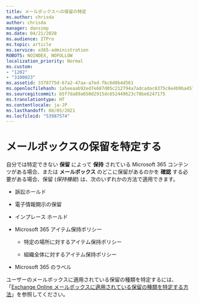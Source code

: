 ```yaml
---
title: メールボックスへの保留の特定
ms.author: chrisda
author: chrisda
manager: dansimp
ms.date: 04/21/2020
ms.audience: ITPro
ms.topic: article
ms.service: o365-administration
ROBOTS: NOINDEX, NOFOLLOW
localization_priority: Normal
ms.custom:
- "1202"
- "3100023"
ms.assetid: 3378775d-67a2-47aa-a7ed-fbc6d0b4d561
ms.openlocfilehash: 1a5eeaab92ed7e687d05c212794a7adcadac6375c6e4b9ba4578835d9a9b9ef5
ms.sourcegitcommit: b5f7da89a650d2915dc652449623c78be6247175
ms.translationtype: HT
ms.contentlocale: ja-JP
ms.lasthandoff: 08/05/2021
ms.locfileid: "53987574"
---
```

# <a name="identify-holds-placed-on-mailboxes"></a>メールボックスの保留を特定する

自分では特定できない **保留** によって **保持** されている Microsoft 365 コンテンツがある場合、または **メールボックス** のどこに保留があるのかを **確認** する必要がある場合、保留 (*保持機能*) は、次のいずれかの方法で適用できます。
  
- 訴訟ホールド

- 電子情報開示の保留

- インプレース ホールド

- Microsoft 365 アイテム保持ポリシー 

  - 特定の場所に対するアイテム保持ポリシー

  - 組織全体に対するアイテム保持ポリシー

- Microsoft 365 のラベル

ユーザーのメールボックスに適用されている保留の種類を特定するには、「[Exchange Online メールボックスに適用されている保留の種類を特定する方法](https://docs.microsoft.com/microsoft-365/compliance/identify-a-hold-on-an-exchange-online-mailbox)」を参照してください。
